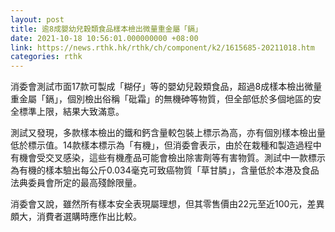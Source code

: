 ```yaml
---
layout: post
title: 逾8成嬰幼兒穀類食品樣本檢出微量重金屬「鎘」
date: 2021-10-18 10:56:01.000000000 +08:00
link: https://news.rthk.hk/rthk/ch/component/k2/1615685-20211018.htm
categories: rthk
---
```


消委會測試市面17款可製成「糊仔」等的嬰幼兒穀類食品，超過8成樣本檢出微量重金屬「鎘」，個別檢出俗稱「砒霜」的無機砷等物質，但全部低於多個地區的安全標準上限，結果大致滿意。

測試又發現，多款樣本檢出的鐵和鈣含量較包裝上標示為高，亦有個別樣本檢出量低於標示值。14款樣本標示為「有機」，但消委會表示，由於在栽種和製造過程中有機會受交叉感染，這些有機產品可能會檢出除害劑等有害物質。測試中一款標示為有機的樣本驗出每公斤0.034毫克可致癌物質「草甘膦」，含量低於本港及食品法典委員會所定的最高殘餘限量。

消委會又說，雖然所有樣本安全表現屬理想，但其零售價由22元至近100元，差異頗大，消費者選購時應作出比較。
